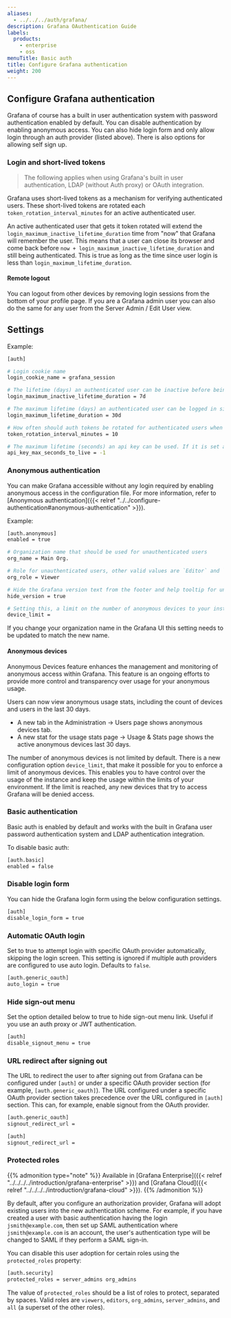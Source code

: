 ```yaml
---
aliases:
  - ../../../auth/grafana/
description: Grafana OAuthentication Guide
labels:
  products:
    - enterprise
    - oss
menuTitle: Basic auth
title: Configure Grafana authentication
weight: 200
---
```


## Configure Grafana authentication

Grafana of course has a built in user authentication system with password authentication enabled by default. You can
disable authentication by enabling anonymous access. You can also hide login form and only allow login through an auth
provider (listed above). There is also options for allowing self sign up.

### Login and short-lived tokens

> The following applies when using Grafana's built in user authentication, LDAP (without Auth proxy) or OAuth integration.

Grafana uses short-lived tokens as a mechanism for verifying authenticated users.
These short-lived tokens are rotated each `token_rotation_interval_minutes` for an active authenticated user.

An active authenticated user that gets it token rotated will extend the `login_maximum_inactive_lifetime_duration` time from "now" that Grafana will remember the user.
This means that a user can close its browser and come back before `now + login_maximum_inactive_lifetime_duration` and still being authenticated.
This is true as long as the time since user login is less than `login_maximum_lifetime_duration`.

#### Remote logout

You can logout from other devices by removing login sessions from the bottom of your profile page. If you are
a Grafana admin user you can also do the same for any user from the Server Admin / Edit User view.

## Settings

Example:

```bash
[auth]

# Login cookie name
login_cookie_name = grafana_session

# The lifetime (days) an authenticated user can be inactive before being required to login at next visit. Default is 7 days.
login_maximum_inactive_lifetime_duration = 7d

# The maximum lifetime (days) an authenticated user can be logged in since login time before being required to login. Default is 30 days.
login_maximum_lifetime_duration = 30d

# How often should auth tokens be rotated for authenticated users when being active. The default is each 10 minutes.
token_rotation_interval_minutes = 10

# The maximum lifetime (seconds) an api key can be used. If it is set all the api keys should have limited lifetime that is lower than this value.
api_key_max_seconds_to_live = -1
```

### Anonymous authentication

You can make Grafana accessible without any login required by enabling anonymous access in the configuration file. For more information, refer to [Anonymous authentication]({{< relref "../../configure-authentication#anonymous-authentication" >}}).

Example:

```bash
[auth.anonymous]
enabled = true

# Organization name that should be used for unauthenticated users
org_name = Main Org.

# Role for unauthenticated users, other valid values are `Editor` and `Admin`
org_role = Viewer

# Hide the Grafana version text from the footer and help tooltip for unauthenticated users (default: false)
hide_version = true

# Setting this, a limit on the number of anonymous devices to your instance. Any new anonymous device after the limit is reached will be denied access.
device_limit =
```

If you change your organization name in the Grafana UI this setting needs to be updated to match the new name.

#### Anonymous devices

Anonymous Devices feature enhances the management and monitoring of anonymous access within Grafana. This feature is an ongoing efforts to provide more control and transparency over usage for your anonymous usage.

Users can now view anonymous usage stats, including the count of devices and users in the last 30 days.

- A new tab in the Administration -> Users page shows anonymous devices tab.
- A new stat for the usage stats page -> Usage & Stats page shows the active anonymous devices last 30 days.

The number of anonymous devices is not limited by default. There is a new configuration option `device_limit`, that make it possible for you to enforce a limit of anonymous devices. This enables you to have control over the usage of the instance and keep the usage within the limits of your environment. If the limit is reached, any new devices that try to access Grafana will be denied access.

### Basic authentication

Basic auth is enabled by default and works with the built in Grafana user password authentication system and LDAP
authentication integration.

To disable basic auth:

```bash
[auth.basic]
enabled = false
```

### Disable login form

You can hide the Grafana login form using the below configuration settings.

```bash
[auth]
disable_login_form = true
```

### Automatic OAuth login

Set to true to attempt login with specific OAuth provider automatically, skipping the login screen.
This setting is ignored if multiple auth providers are configured to use auto login.
Defaults to `false`.

```bash
[auth.generic_oauth]
auto_login = true
```

### Hide sign-out menu

Set the option detailed below to true to hide sign-out menu link. Useful if you use an auth proxy or JWT authentication.

```bash
[auth]
disable_signout_menu = true
```

### URL redirect after signing out

The URL to redirect the user to after signing out from Grafana can be configured under `[auth]` or under a specific OAuth provider section (for example, `[auth.generic_oauth]`). The URL configured under a specific OAuth provider section takes precedence over the URL configured in `[auth]` section. This can, for example, enable signout from the OAuth provider.

```bash
[auth.generic_oauth]
signout_redirect_url =

[auth]
signout_redirect_url =
```

### Protected roles

{{% admonition type="note" %}}
Available in [Grafana Enterprise]({{< relref "../../../../introduction/grafana-enterprise" >}}) and [Grafana Cloud]({{< relref "../../../../introduction/grafana-cloud" >}}).
{{% /admonition %}}

By default, after you configure an authorization provider, Grafana will adopt existing users into the new authentication scheme. For example, if you have created a user with basic authentication having the login `jsmith@example.com`, then set up SAML authentication where `jsmith@example.com` is an account, the user's authentication type will be changed to SAML if they perform a SAML sign-in.

You can disable this user adoption for certain roles using the `protected_roles` property:

```bash
[auth.security]
protected_roles = server_admins org_admins
```

The value of `protected_roles` should be a list of roles to protect, separated by spaces. Valid roles are `viewers`, `editors`, `org_admins`, `server_admins`, and `all` (a superset of the other roles).
